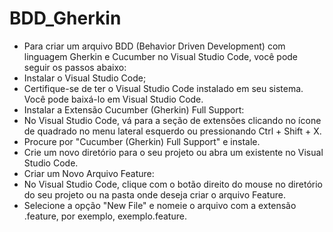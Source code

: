 # BDD_Gherkin
- Para criar um arquivo BDD (Behavior Driven Development) com linguagem Gherkin e Cucumber no Visual Studio Code, você pode seguir os passos abaixo:
- Instalar o Visual Studio Code;
- Certifique-se de ter o Visual Studio Code instalado em seu sistema. Você pode baixá-lo em Visual Studio Code.
- Instalar a Extensão Cucumber (Gherkin) Full Support:
- No Visual Studio Code, vá para a seção de extensões clicando no ícone de quadrado no menu lateral esquerdo ou pressionando Ctrl + Shift + X.
- Procure por "Cucumber (Gherkin) Full Support" e instale.
- Crie um novo diretório para o seu projeto ou abra um existente no Visual Studio Code.
- Criar um Novo Arquivo Feature:
- No Visual Studio Code, clique com o botão direito do mouse no diretório do seu projeto ou na pasta onde deseja criar o arquivo Feature.
- Selecione a opção "New File" e nomeie o arquivo com a extensão .feature, por exemplo, exemplo.feature.
